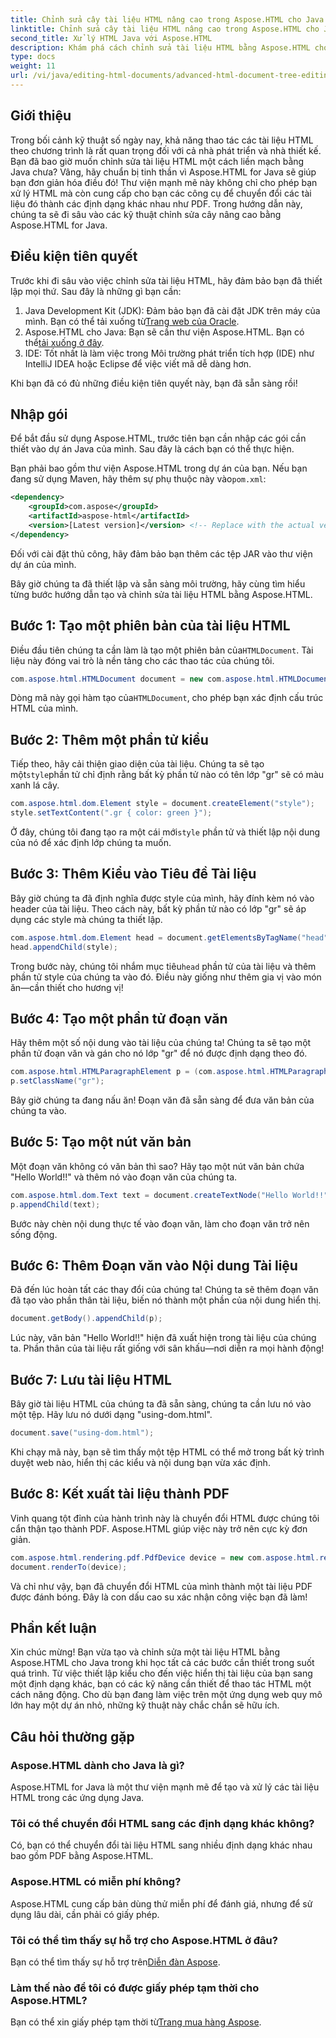 ```yaml
---
title: Chỉnh sửa cây tài liệu HTML nâng cao trong Aspose.HTML cho Java
linktitle: Chỉnh sửa cây tài liệu HTML nâng cao trong Aspose.HTML cho Java
second_title: Xử lý HTML Java với Aspose.HTML
description: Khám phá cách chỉnh sửa tài liệu HTML bằng Aspose.HTML cho Java với hướng dẫn từng bước này, bao gồm tạo kiểu, đoạn văn và chuyển đổi sang PDF.
type: docs
weight: 11
url: /vi/java/editing-html-documents/advanced-html-document-tree-editing/
---
```

## Giới thiệu

Trong bối cảnh kỹ thuật số ngày nay, khả năng thao tác các tài liệu HTML theo chương trình là rất quan trọng đối với cả nhà phát triển và nhà thiết kế. Bạn đã bao giờ muốn chỉnh sửa tài liệu HTML một cách liền mạch bằng Java chưa? Vâng, hãy chuẩn bị tinh thần vì Aspose.HTML for Java sẽ giúp bạn đơn giản hóa điều đó! Thư viện mạnh mẽ này không chỉ cho phép bạn xử lý HTML mà còn cung cấp cho bạn các công cụ để chuyển đổi các tài liệu đó thành các định dạng khác nhau như PDF. Trong hướng dẫn này, chúng ta sẽ đi sâu vào các kỹ thuật chỉnh sửa cây nâng cao bằng Aspose.HTML for Java.

## Điều kiện tiên quyết

Trước khi đi sâu vào việc chỉnh sửa tài liệu HTML, hãy đảm bảo bạn đã thiết lập mọi thứ. Sau đây là những gì bạn cần:
1.  Java Development Kit (JDK): Đảm bảo bạn đã cài đặt JDK trên máy của mình. Bạn có thể tải xuống từ[Trang web của Oracle](https://www.oracle.com/java/technologies/javase-jdk11-downloads.html).
2.  Aspose.HTML cho Java: Bạn sẽ cần thư viện Aspose.HTML. Bạn có thể[tải xuống ở đây](https://releases.aspose.com/html/java/).
3. IDE: Tốt nhất là làm việc trong Môi trường phát triển tích hợp (IDE) như IntelliJ IDEA hoặc Eclipse để việc viết mã dễ dàng hơn.

Khi bạn đã có đủ những điều kiện tiên quyết này, bạn đã sẵn sàng rồi!

## Nhập gói
Để bắt đầu sử dụng Aspose.HTML, trước tiên bạn cần nhập các gói cần thiết vào dự án Java của mình. Sau đây là cách bạn có thể thực hiện.

 Bạn phải bao gồm thư viện Aspose.HTML trong dự án của bạn. Nếu bạn đang sử dụng Maven, hãy thêm sự phụ thuộc này vào`pom.xml`:

```xml
<dependency>
    <groupId>com.aspose</groupId>
    <artifactId>aspose-html</artifactId>
    <version>[Latest version]</version> <!-- Replace with the actual version -->
</dependency>
```

Đối với cài đặt thủ công, hãy đảm bảo bạn thêm các tệp JAR vào thư viện dự án của mình.

Bây giờ chúng ta đã thiết lập và sẵn sàng môi trường, hãy cùng tìm hiểu từng bước hướng dẫn tạo và chỉnh sửa tài liệu HTML bằng Aspose.HTML.

## Bước 1: Tạo một phiên bản của tài liệu HTML

 Điều đầu tiên chúng ta cần làm là tạo một phiên bản của`HTMLDocument`. Tài liệu này đóng vai trò là nền tảng cho các thao tác của chúng tôi.

```java
com.aspose.html.HTMLDocument document = new com.aspose.html.HTMLDocument();
```

 Dòng mã này gọi hàm tạo của`HTMLDocument`, cho phép bạn xác định cấu trúc HTML của mình.

## Bước 2: Thêm một phần tử kiểu

 Tiếp theo, hãy cải thiện giao diện của tài liệu. Chúng ta sẽ tạo một`style`phần tử chỉ định rằng bất kỳ phần tử nào có tên lớp "gr" sẽ có màu xanh lá cây.

```java
com.aspose.html.dom.Element style = document.createElement("style");
style.setTextContent(".gr { color: green }");
```

 Ở đây, chúng tôi đang tạo ra một cái mới`style` phần tử và thiết lập nội dung của nó để xác định lớp chúng ta muốn.

## Bước 3: Thêm Kiểu vào Tiêu đề Tài liệu

Bây giờ chúng ta đã định nghĩa được style của mình, hãy đính kèm nó vào header của tài liệu. Theo cách này, bất kỳ phần tử nào có lớp "gr" sẽ áp dụng các style mà chúng ta thiết lập.

```java
com.aspose.html.dom.Element head = document.getElementsByTagName("head").get_Item(0);
head.appendChild(style);
```

 Trong bước này, chúng tôi nhắm mục tiêu`head` phần tử của tài liệu và thêm phần tử style của chúng ta vào đó. Điều này giống như thêm gia vị vào món ăn—cần thiết cho hương vị!

## Bước 4: Tạo một phần tử đoạn văn

Hãy thêm một số nội dung vào tài liệu của chúng ta! Chúng ta sẽ tạo một phần tử đoạn văn và gán cho nó lớp "gr" để nó được định dạng theo đó.

```java
com.aspose.html.HTMLParagraphElement p = (com.aspose.html.HTMLParagraphElement) document.createElement("p");
p.setClassName("gr");
```

Bây giờ chúng ta đang nấu ăn! Đoạn văn đã sẵn sàng để đưa văn bản của chúng ta vào.

## Bước 5: Tạo một nút văn bản

Một đoạn văn không có văn bản thì sao? Hãy tạo một nút văn bản chứa "Hello World!!" và thêm nó vào đoạn văn của chúng ta.

```java
com.aspose.html.dom.Text text = document.createTextNode("Hello World!!");
p.appendChild(text);
```

Bước này chèn nội dung thực tế vào đoạn văn, làm cho đoạn văn trở nên sống động.

## Bước 6: Thêm Đoạn văn vào Nội dung Tài liệu

Đã đến lúc hoàn tất các thay đổi của chúng ta! Chúng ta sẽ thêm đoạn văn đã tạo vào phần thân tài liệu, biến nó thành một phần của nội dung hiển thị.

```java
document.getBody().appendChild(p);
```

Lúc này, văn bản "Hello World!!" hiện đã xuất hiện trong tài liệu của chúng ta. Phần thân của tài liệu rất giống với sân khấu—nơi diễn ra mọi hành động!

## Bước 7: Lưu tài liệu HTML

Bây giờ tài liệu HTML của chúng ta đã sẵn sàng, chúng ta cần lưu nó vào một tệp. Hãy lưu nó dưới dạng "using-dom.html".

```java
document.save("using-dom.html");
```

Khi chạy mã này, bạn sẽ tìm thấy một tệp HTML có thể mở trong bất kỳ trình duyệt web nào, hiển thị các kiểu và nội dung bạn vừa xác định.

## Bước 8: Kết xuất tài liệu thành PDF

Vinh quang tột đỉnh của hành trình này là chuyển đổi HTML được chúng tôi cẩn thận tạo thành PDF. Aspose.HTML giúp việc này trở nên cực kỳ đơn giản.

```java
com.aspose.html.rendering.pdf.PdfDevice device = new com.aspose.html.rendering.pdf.PdfDevice("using-dom.pdf");
document.renderTo(device);
```

Và chỉ như vậy, bạn đã chuyển đổi HTML của mình thành một tài liệu PDF được đánh bóng. Đây là con dấu cao su xác nhận công việc bạn đã làm!

## Phần kết luận
Xin chúc mừng! Bạn vừa tạo và chỉnh sửa một tài liệu HTML bằng Aspose.HTML cho Java trong khi học tất cả các bước cần thiết trong suốt quá trình. Từ việc thiết lập kiểu cho đến việc hiển thị tài liệu của bạn sang một định dạng khác, bạn có các kỹ năng cần thiết để thao tác HTML một cách năng động. Cho dù bạn đang làm việc trên một ứng dụng web quy mô lớn hay một dự án nhỏ, những kỹ thuật này chắc chắn sẽ hữu ích.


## Câu hỏi thường gặp

### Aspose.HTML dành cho Java là gì?
Aspose.HTML for Java là một thư viện mạnh mẽ để tạo và xử lý các tài liệu HTML trong các ứng dụng Java.
### Tôi có thể chuyển đổi HTML sang các định dạng khác không?
Có, bạn có thể chuyển đổi tài liệu HTML sang nhiều định dạng khác nhau bao gồm PDF bằng Aspose.HTML.
### Aspose.HTML có miễn phí không?
Aspose.HTML cung cấp bản dùng thử miễn phí để đánh giá, nhưng để sử dụng lâu dài, cần phải có giấy phép.
### Tôi có thể tìm thấy sự hỗ trợ cho Aspose.HTML ở đâu?
 Bạn có thể tìm thấy sự hỗ trợ trên[Diễn đàn Aspose](https://forum.aspose.com/c/html/29).
### Làm thế nào để tôi có được giấy phép tạm thời cho Aspose.HTML?
 Bạn có thể xin giấy phép tạm thời từ[Trang mua hàng Aspose](https://purchase.aspose.com/temporary-license/).